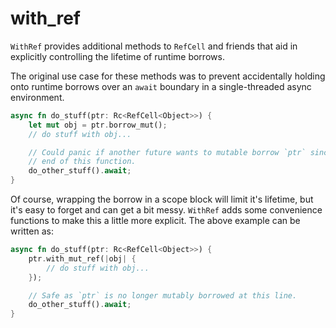 # with_ref

`WithRef` provides additional methods to `RefCell` and friends that aid in explicitly
controlling the lifetime of runtime borrows.

The original use case for these methods was to prevent accidentally holding onto runtime borrows
over an `await` boundary in a single-threaded async environment.

```rust
async fn do_stuff(ptr: Rc<RefCell<Object>>) {
    let mut obj = ptr.borrow_mut();
    // do stuff with obj...

    // Could panic if another future wants to mutable borrow `ptr` since `obj` lives until the
    // end of this function.
    do_other_stuff().await;
}
```

Of course, wrapping the borrow in a scope block will limit it's lifetime, but it's easy to
forget and can get a bit messy. `WithRef` adds some convenience functions to make this a
little more explicit. The above example can be written as:

```rust
async fn do_stuff(ptr: Rc<RefCell<Object>>) {
    ptr.with_mut_ref(|obj| {
        // do stuff with obj...
    });

    // Safe as `ptr` is no longer mutably borrowed at this line.
    do_other_stuff().await;
}
```
